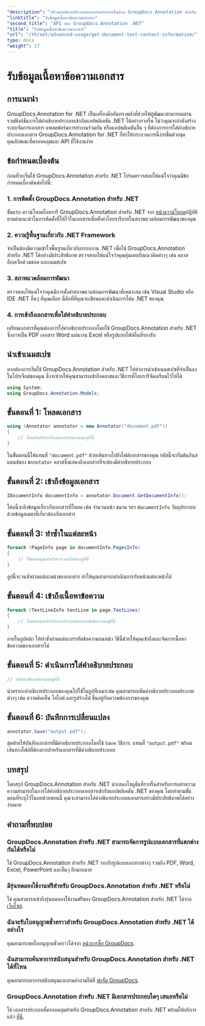 ```yaml
---
"description": "สร้างคำอธิบายประกอบเอกสารอย่างราบรื่นด้วย GroupDocs.Annotation สำหรับ .NET รวมฟังก์ชันการสร้างคำอธิบายประกอบเข้ากับแอปพลิเคชัน .NET ของคุณได้อย่างง่ายดาย"
"linktitle": "รับข้อมูลเนื้อหาข้อความเอกสาร"
"second_title": "API ของ GroupDocs.Annotation .NET"
"title": "รับข้อมูลเนื้อหาข้อความเอกสาร"
"url": "/th/net/advanced-usage/get-document-text-content-information/"
type: docs
"weight": 17
---
```


# รับข้อมูลเนื้อหาข้อความเอกสาร

## การแนะนำ
GroupDocs.Annotation for .NET เป็นเครื่องมืออันทรงพลังที่ช่วยให้ผู้พัฒนาสามารถผสานรวมฟังก์ชันการใส่คำอธิบายประกอบเข้ากับแอปพลิเคชัน .NET ได้อย่างราบรื่น ไม่ว่าคุณจะกำลังสร้างระบบจัดการเอกสาร แพลตฟอร์มการทำงานร่วมกัน หรือแอปพลิเคชันอื่น ๆ ที่ต้องการการใส่คำอธิบายประกอบเอกสาร GroupDocs.Annotation for .NET ก็ทำให้กระบวนการนี้ง่ายขึ้นด้วยชุดคุณลักษณะที่ครอบคลุมและ API ที่ใช้งานง่าย
## ข้อกำหนดเบื้องต้น
ก่อนที่จะเริ่มใช้ GroupDocs.Annotation สำหรับ .NET โปรดตรวจสอบให้แน่ใจว่าคุณมีข้อกำหนดเบื้องต้นต่อไปนี้:
### 1. การติดตั้ง GroupDocs.Annotation สำหรับ .NET
ขั้นแรก ดาวน์โหลดไลบรารี GroupDocs.Annotation สำหรับ .NET จาก [หน้าดาวน์โหลด](https://releases.groupdocs.com/annotation/net/)ปฏิบัติตามคำแนะนำในการติดตั้งที่ให้ไว้ในเอกสารเพื่อตั้งค่าไลบรารีภายในสภาพแวดล้อมการพัฒนาของคุณ
### 2. ความรู้พื้นฐานเกี่ยวกับ .NET Framework
จำเป็นต้องมีความเข้าใจพื้นฐานเกี่ยวกับกรอบงาน .NET เพื่อใช้ GroupDocs.Annotation สำหรับ .NET ได้อย่างมีประสิทธิภาพ ตรวจสอบให้แน่ใจว่าคุณคุ้นเคยกับแนวคิดต่างๆ เช่น คลาส อ็อบเจ็กต์ เมธอด และเนมสเปซ
### 3. สภาพแวดล้อมการพัฒนา
ตรวจสอบให้แน่ใจว่าคุณมีการตั้งค่าสภาพแวดล้อมการพัฒนาที่เหมาะสม เช่น Visual Studio หรือ IDE .NET อื่นๆ ที่คุณเลือก นี่คือที่ที่คุณจะเขียนและดำเนินการโค้ด .NET ของคุณ
### 4. การเข้าถึงเอกสารเพื่อใส่คำอธิบายประกอบ
เตรียมเอกสารที่คุณต้องการใส่คำอธิบายประกอบโดยใช้ GroupDocs.Annotation สำหรับ .NET ซึ่งอาจเป็น PDF เอกสาร Word แผ่นงาน Excel หรือรูปแบบไฟล์อื่นที่รองรับ

## นำเข้าเนมสเปซ
หากต้องการเริ่มใช้ GroupDocs.Annotation สำหรับ .NET ให้ทำการนำเข้าเนมสเปซที่จำเป็นลงในโปรเจ็กต์ของคุณ ซึ่งจะช่วยให้คุณสามารถเข้าถึงคลาสและวิธีการที่ไลบรารีจัดเตรียมไว้ให้ได้
```csharp
using System;
using GroupDocs.Annotation.Models;
```
## ขั้นตอนที่ 1: โหลดเอกสาร
```csharp
using (Annotator annotator = new Annotator("document.pdf"))
{
    // โค้ดสำหรับการโหลดเอกสารของคุณอยู่ที่นี่
}
```
ในขั้นตอนนี้ให้แทนที่ `"document.pdf"` ด้วยเส้นทางไปยังไฟล์เอกสารของคุณ รหัสนี้จะเริ่มต้นอินสแตนซ์ของ `Annotator` คลาสซึ่งแสดงถึงเอกสารที่จะต้องมีคำอธิบายประกอบ
## ขั้นตอนที่ 2: เข้าถึงข้อมูลเอกสาร
```csharp
IDocumentInfo documentInfo = annotator.Document.GetDocumentInfo();
```
โค้ดนี้จะดึงข้อมูลเกี่ยวกับเอกสารที่โหลด เช่น จำนวนหน้า ขนาด ฯลฯ `documentInfo` วัตถุประกอบด้วยข้อมูลเมตาที่เกี่ยวข้องกับเอกสาร
## ขั้นตอนที่ 3: ทำซ้ำในแต่ละหน้า
```csharp
foreach (PageInfo page in documentInfo.PagesInfo)
{
    // โค้ดของคุณสำหรับการวนซ้ำหน้าอยู่ที่นี่
}
```
ลูปนี้จะวนซ้ำผ่านแต่ละหน้าของเอกสาร ทำให้คุณสามารถดำเนินการกับหน้าแต่ละหน้าได้
## ขั้นตอนที่ 4: เข้าถึงเนื้อหาข้อความ
```csharp
foreach (TextLineInfo textLine in page.TextLines)
{
    // โค้ดของคุณสำหรับการประมวลผลบรรทัดข้อความอยู่ที่นี่
}
```
ภายในลูปหน้า ให้ทำซ้ำผ่านแต่ละบรรทัดข้อความบนหน้า วิธีนี้ช่วยให้คุณเข้าถึงและจัดการเนื้อหาข้อความของเอกสารได้
## ขั้นตอนที่ 5: ดำเนินการใส่คำอธิบายประกอบ
```csharp
// รหัสคำอธิบายของคุณอยู่ที่นี่
```
นำตรรกะคำอธิบายประกอบของคุณไปใช้ในลูปที่เหมาะสม คุณสามารถเพิ่มคำอธิบายประกอบประเภทต่างๆ เช่น ความคิดเห็น ไฮไลต์ และรูปร่างได้ ขึ้นอยู่กับความต้องการของคุณ
## ขั้นตอนที่ 6: บันทึกการเปลี่ยนแปลง
```csharp
annotator.Save("output.pdf");
```
สุดท้ายให้บันทึกเอกสารที่มีคำอธิบายประกอบโดยใช้ `Save` วิธีการ. แทนที่ `"output.pdf"` พร้อมเส้นทางไฟล์ที่ต้องการสำหรับเอกสารที่มีคำอธิบายประกอบ

## บทสรุป
โดยสรุป GroupDocs.Annotation สำหรับ .NET นำเสนอโซลูชันที่ราบรื่นสำหรับการผสานรวมความสามารถในการใส่คำอธิบายประกอบเอกสารเข้ากับแอปพลิเคชัน .NET ของคุณ โดยทำตามขั้นตอนที่ระบุไว้ในบทช่วยสอนนี้ คุณจะสามารถใส่คำอธิบายประกอบเอกสารอย่างมีประสิทธิภาพได้อย่างง่ายดาย
## คำถามที่พบบ่อย
### GroupDocs.Annotation สำหรับ .NET สามารถจัดการรูปแบบเอกสารที่แตกต่างกันได้หรือไม่
ใช่ GroupDocs.Annotation สำหรับ .NET รองรับรูปแบบเอกสารต่างๆ รวมถึง PDF, Word, Excel, PowerPoint และอื่นๆ อีกมากมาย
### มีรุ่นทดลองใช้งานฟรีสำหรับ GroupDocs.Annotation สำหรับ .NET หรือไม่
ใช่ คุณสามารถเข้าถึงรุ่นทดลองใช้งานฟรีของ GroupDocs.Annotation สำหรับ .NET ได้จาก [เว็บไซต์](https://releases-groupdocs.com/).
### ฉันจะรับใบอนุญาตชั่วคราวสำหรับ GroupDocs.Annotation สำหรับ .NET ได้อย่างไร
คุณสามารถขอใบอนุญาตชั่วคราวได้จาก [หน้าการซื้อ GroupDocs](https://purchase-groupdocs.com/temporary-license/).
### ฉันสามารถค้นหาการสนับสนุนสำหรับ GroupDocs.Annotation สำหรับ .NET ได้ที่ไหน
คุณสามารถหาการสนับสนุนและถามคำถามได้ที่ [ฟอรั่ม GroupDocs](https://forum-groupdocs.com/c/annotation/10).
### GroupDocs.Annotation สำหรับ .NET มีเอกสารประกอบใดๆ เสนอหรือไม่
ใช่ เอกสารประกอบที่ครอบคลุมสำหรับ GroupDocs.Annotation สำหรับ .NET พร้อมให้บริการแล้ว [ที่นี่](https://tutorials-groupdocs.com/annotation/net/).